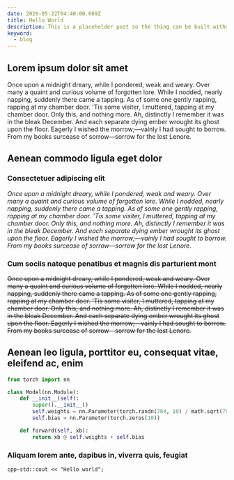 ```yaml
---
date: 2020-05-22T04:40:00.669Z
title: Hello World
description: This is a placeholder post so the thing can be built without error. Don't delete me.
keyword:
  - blog
---
```


## Lorem ipsum dolor sit amet

Once upon a midnight dreary, while I pondered, weak and weary. Over many a quaint and curious volume of forgotten lore. While I nodded, nearly napping, suddenly there came a tapping. As of some one gently rapping, rapping at my chamber door. 'Tis some visiter, I muttered, tapping at my chamber door. Only this, and nothing more. Ah, distinctly I remember it was in the bleak December. And each separate dying ember wrought its ghost upon the floor. Eagerly I wished the morrow;—vainly I had sought to borrow. From my books surcease of sorrow—sorrow for the lost Lenore.

## Aenean commodo ligula eget dolor

### Consectetuer adipiscing elit

_Once upon a midnight dreary, while I pondered, weak and weary. Over many a quaint and curious volume of forgotten lore. While I nodded, nearly napping, suddenly there came a tapping. As of some one gently rapping, rapping at my chamber door. 'Tis some visiter, I muttered, tapping at my chamber door. Only this, and nothing more. Ah, distinctly I remember it was in the bleak December. And each separate dying ember wrought its ghost upon the floor. Eagerly I wished the morrow;—vainly I had sought to borrow. From my books surcease of sorrow—sorrow for the lost Lenore._

### Cum sociis natoque penatibus et magnis dis parturient mont

~~Once upon a midnight dreary, while I pondered, weak and weary. Over many a quaint and curious volume of forgotten lore. While I nodded, nearly napping, suddenly there came a tapping. As of some one gently rapping, rapping at my chamber door. 'Tis some visiter, I muttered, tapping at my chamber door. Only this, and nothing more. Ah, distinctly I remember it was in the bleak December. And each separate dying ember wrought its ghost upon the floor. Eagerly I wished the morrow;—vainly I had sought to borrow. From my books surcease of sorrow—sorrow for the lost Lenore.~~

## Aenean leo ligula, porttitor eu, consequat vitae, eleifend ac, enim

```python
from torch import nn

class Model(nn.Module):
    def __init__(self):
        super().__init__()
        self.weights = nn.Parameter(torch.randn(784, 10) / math.sqrt(784))
        self.bias = nn.Parameter(torch.zeros(10))

    def forward(self, xb):
        return xb @ self.weights + self.bias
```
### Aliquam lorem ante, dapibus in, viverra quis, feugiat
`cpp~std::cout << "Hello world";`